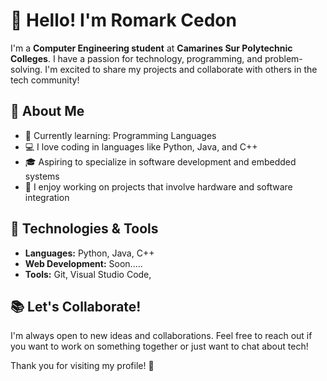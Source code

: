 # 👋 Hello! I'm Romark Cedon

I'm a **Computer Engineering student** at **Camarines Sur Polytechnic Colleges**. I have a passion for technology, programming, and problem-solving. I'm excited to share my projects and collaborate with others in the tech community!

## 🚀 About Me

- 🌱 Currently learning: Programming Languages
- 💻 I love coding in languages like Python, Java, and C++
- 🎓 Aspiring to specialize in software development and embedded systems
- 🤖 I enjoy working on projects that involve hardware and software integration

## 🔧 Technologies & Tools

- **Languages:** Python, Java, C++
- **Web Development:** Soon.....
- **Tools:** Git, Visual Studio Code, 

## 📚 Let's Collaborate!

I'm always open to new ideas and collaborations. Feel free to reach out if you want to work on something together or just want to chat about tech!

Thank you for visiting my profile! 🚀
